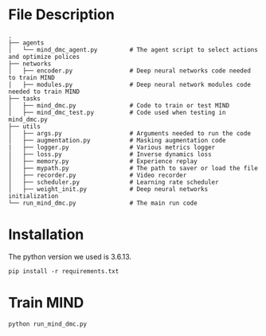 # File Description
    .
    ├── agents
    │   └── mind_dmc_agent.py         # The agent script to select actions and optimize polices
    ├── networks                     
    │   ├── encoder.py                # Deep neural networks code needed to train MIND
    │   ├── modules.py                # Deep neural network modules code needed to train MIND
    ├── tasks                     
    │   ├── mind_dmc.py               # Code to train or test MIND
    │   ├── mind_dmc_test.py          # Code used when testing in mind_dmc.py
    ├── utils                    
    │   ├── args.py                   # Arguments needed to run the code
    │   ├── augmentation.py           # Masking augmentation code
    |   ├── logger.py                 # Various metrics logger
    │   ├── loss.py                   # Inverse dynamics loss
    │   ├── memory.py                 # Experience replay
    │   ├── mypath.py                 # The path to saver or load the file
    │   ├── recorder.py               # Video recorder
    │   ├── scheduler.py              # Learning rate scheduler
    │   ├── weight_init.py            # Deep neural networks initialization
    └── run_mind_dmc.py               # The main run code
    
# Installation
The python version we used is 3.6.13.
~~~
pip install -r requirements.txt
~~~

# Train MIND
~~~
python run_mind_dmc.py
~~~
